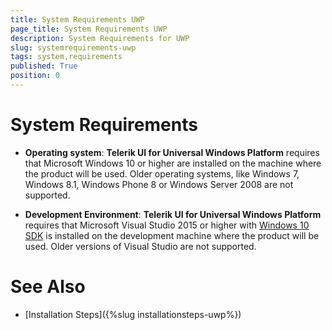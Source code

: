 ```yaml
---
title: System Requirements UWP
page_title: System Requirements UWP
description: System Requirements for UWP
slug: systemrequirements-uwp
tags: system,requirements
published: True
position: 0
---
```


# System Requirements



* **Operating system**: **Telerik UI for Universal Windows Platform** requires that Microsoft Windows 10 or higher are installed on the machine where the product will be used. Older operating systems, like Windows 7, Windows 8.1, Windows Phone 8 or Windows Server 2008 are not supported.              

* **Development Environment**: **Telerik UI for Universal Windows Platform** requires that Microsoft Visual Studio 2015 or higher with [Windows 10 SDK](https://dev.windows.com/en-us/downloads/windows-10-sdk) is installed on the development machine where the product will be used. Older versions of Visual Studio are not supported.
                

# See Also

 * [Installation Steps]({%slug installationsteps-uwp%})
